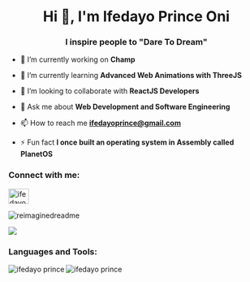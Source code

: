# <h1 align="center">Hi 👋, I'm Ifedayo Prince Oni</h1>
<h3 align="center">I inspire people to "<strong>Dare To Dream</strong>"</h3>

- 🔭 I’m currently working on **Champ**

- 🌱 I’m currently learning **Advanced Web Animations with ThreeJS**

- 👯 I’m looking to collaborate with **ReactJS Developers**

- 💬 Ask me about **Web Development and Software Engineering**

- 📫 How to reach me **ifedayoprince@gmail.com**

- ⚡ Fun fact **I once built an operating system in Assembly called PlanetOS**

<h3 align="left">Connect with me:</h3>
<p align="left">
<a href="https://facebook.com/tegribyte.corp" target="blank"><img align="center" src="https://raw.githubusercontent.com/rahuldkjain/github-profile-readme-generator/master/src/images/icons/Social/facebook.svg" alt="ifedayo_prince" height="30" width="40" /></a>
</p>

<img src="https://myreadme.vercel.app/api/embed/ifedayoprince?panels=userstatistics,toprepositories,toplanguages,commitgraph" alt="reimaginedreadme" />

<p align="left"><img src="https://github-profile-trophy.vercel.app/?username=madushadhanushka&theme=juicyfresh&no-bg=true" /></p>

<h3 align="left">Languages and Tools:</h3>

<p><img align="left" src="https://github-readme-stats.vercel.app/api/top-langs?username=ifedayoprince&show_icons=true&locale=en&layout=compact" alt="ifedayo prince" /></p>

<p>&nbsp;<img align="left" src="https://github-readme-stats.vercel.app/api?username=ifedayoprince&show_icons=true&locale=en" alt="ifedayo prince" /></p>
